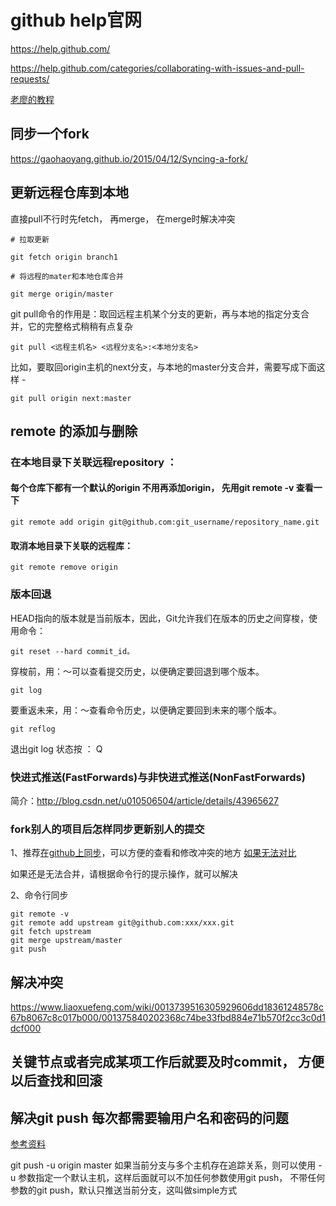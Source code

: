 # github help官网

https://help.github.com/

https://help.github.com/categories/collaborating-with-issues-and-pull-requests/

[老廖的教程](https://www.liaoxuefeng.com/wiki/0013739516305929606dd18361248578c67b8067c8c017b000)

## 同步一个fork

https://gaohaoyang.github.io/2015/04/12/Syncing-a-fork/


## 更新远程仓库到本地
直接pull不行时先fetch， 再merge， 在merge时解决冲突
```
# 拉取更新

git fetch origin branch1 

# 将远程的mater和本地仓库合并
 
git merge origin/master

```
git pull命令的作用是：取回远程主机某个分支的更新，再与本地的指定分支合并，它的完整格式稍稍有点复杂
```
git pull <远程主机名> <远程分支名>:<本地分支名>
```

比如，要取回origin主机的next分支，与本地的master分支合并，需要写成下面这样 -
```
git pull origin next:master
```

## remote 的添加与删除

### 在本地目录下关联远程repository ：
#### 每个仓库下都有一个默认的origin 不用再添加origin， 先用git remote -v 查看一下
```
git remote add origin git@github.com:git_username/repository_name.git
```
#### 取消本地目录下关联的远程库：
 ```
git remote remove origin

```
### 版本回退

HEAD指向的版本就是当前版本，因此，Git允许我们在版本的历史之间穿梭，使用命令：
```
git reset --hard commit_id。
```
穿梭前，用：～可以查看提交历史，以便确定要回退到哪个版本。
```
git log
```


要重返未来，用：～查看命令历史，以便确定要回到未来的哪个版本。
```
git reflog
```
退出git log 状态按 ： Q



### 快进式推送(FastForwards)与非快进式推送(NonFastForwards)

简介：http://blog.csdn.net/u010506504/article/details/43965627

### fork别人的项目后怎样同步更新别人的提交

1、推荐[在github上同步](https://blog.csdn.net/qq1332479771/article/details/56087333)，可以方便的查看和修改冲突的地方
[如果无法对比](https://www.cnblogs.com/mff520mff/archive/2017/08/13/7355118.html)

如果还是无法合并，请根据命令行的提示操作，就可以解决


2、命令行同步
```
git remote -v 
git remote add upstream git@github.com:xxx/xxx.git
git fetch upstream
git merge upstream/master
git push 

```

## 解决冲突

https://www.liaoxuefeng.com/wiki/0013739516305929606dd18361248578c67b8067c8c017b000/001375840202368c74be33fbd884e71b570f2cc3c0d1dcf000


## 关键节点或者完成某项工作后就要及时commit， 方便以后查找和回滚


## 解决git push 每次都需要输用户名和密码的问题
[参考资料](https://blog.csdn.net/toyijiu/article/details/73611874)

git push -u origin master 如果当前分支与多个主机存在追踪关系，则可以使用 -u 参数指定一个默认主机，这样后面就可以不加任何参数使用git push，
不带任何参数的git push，默认只推送当前分支，这叫做simple方式
